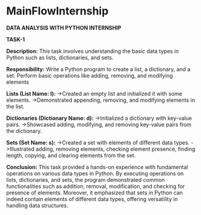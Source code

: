 # MainFlowInternship
**DATA ANALYSIS WITH PYTHON INTERNSHIP**

**TASK-1**

**Description:**
This task involves understanding the basic data types in Python such as lists, dictionaries, and sets.

**Responsibility:**
Write a Python program to create a list, a dictionary, and a set. Perform basic operations like adding, removing, and modifying elements

**Lists (List Name: l):**
->Created an empty list and initialized it with some elements.
->Demonstrated appending, removing, and modifying elements in the list.

**Dictionaries (Dictionary Name: d):**
->Initialized a dictionary with key-value pairs.
->Showcased adding, modifying, and removing key-value pairs from the dictionary.

**Sets (Set Name: s):**
->Created a set with elements of different data types.
->Illustrated adding, removing elements, checking element presence, finding length, copying, and clearing elements from the set.

**Conclusion:**
This task provided a hands-on experience with fundamental operations on various data types in Python. By executing operations on lists, dictionaries, and sets, the program demonstrated common functionalities such as addition, removal, modification, and checking for presence of elements. Moreover, it emphasized that sets in Python can indeed contain elements of different data types, offering versatility in handling data structures.
